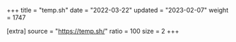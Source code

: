 +++
title = "temp.sh"
date = "2022-03-22"
updated = "2023-02-07"
weight = 1747

[extra]
source = "https://temp.sh/"
ratio = 100
size = 2
+++
